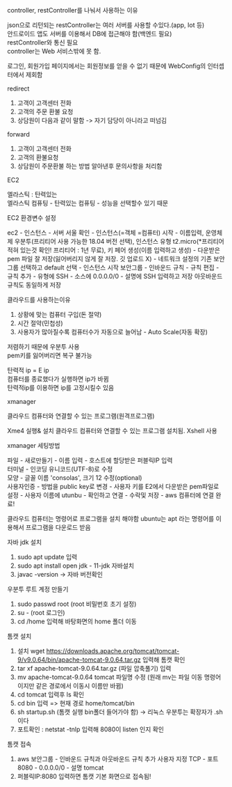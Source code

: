 controller, restController를 나눠서 사용하는 이유

json으로 리턴되는 restController는 여러 서버를 사용할 수있다.(app, Iot 등)  
안드로이드 앱도 서버를 이용해서 DB에 접근해야 함(백엔드 필요)   
restController와 통신 필요  
controller는 Web 서비스밖에 못 함.

로그인, 회원가입 페이지에서는 회원정보를 얻을 수 없기 때문에 WebConfig의 인터셉터에서 제회함

redirect

1. 고객이 고객센터 전화
2. 고객의 주문 환불 요청
3. 상담원이 다음과 같이 말함 -> 자기 담당이 아니라고 떠넘김

forward

1. 고객이 고객센터 전화
2. 고객의 환불요청
3. 상담원이 주문환불 하는 방법 알아낸후 문의사항을 처리함

EC2

엘라스틱 : 탄력있는  
엘라스틱 컴퓨팅 - 탄력있는 컴퓨팅 - 성능을 선택할수 있기 때문

EC2 환경변수 설정

ec2 - 인스턴스 - 서버 서울 확인 - 인스턴스(=객체 =컴퓨터) 시작 - 이름입력, 운영체제 우분투(프리티어 사용 가능한 18.04 버전 선택), 인스턴스 유형 t2.micro(*프리티어 적혀 있는것 확인! 프리티어 : 1년 무료), 키 페어 생성(이름 입력하고 생성) - 다운받은 pem 파일 잘 저장(잃어버리지 않게 잘 저장. 깃 업로드 X) - 네트워크 설정의 기존 보안 그룹 선택하고 default 선택 - 인스턴스 시작
보안그룹 - 인바운드 규칙 - 규칙 편집 - 규칙 추가 - 유형에 SSH - 소스에 0.0.0.0/0 - 설명에 SSH 입력하고 저장
아웃바운드 규칙도 동일하게 저장

클라우드를 사용하는이유
1. 상황에 맞는 컴퓨터 구입(돈 절약)
2. 시간 절약(민첩성)
3. 사용자가 많아질수록 컴퓨터수가 자동으로 늘어남 - Auto Scale(자동 확장)

저렴하기 때문에 우분투 사용  
pem키를 잃어버리면 복구 불가능

탄력적 ip = E ip  
컴퓨터를 종료했다가 실행하면 ip가 바뀜  
탄력적ip를 이용하면 ip를 고정시킬수 있음

xmanager 

클라우드 컴퓨터와 연결할 수 있는 프로그램(원격프로그램)  

Xme4 실행& 설치
클라우드 컴퓨터와 연결할 수 있는 프로그램 설치됨.
Xshell 사용

xmanager  세팅방법

파일 - 새로만들기 - 이름 입력 - 호스트에 할당받은 퍼블릭IP 입력  
터미널 - 인코딩 유니코드(UTF-8)로 수정  
모양 - 글꼴 이름 'consolas', 크기 12 수정(optional)  
사용자인증 - 방법을 public key로 변경 - 사용자 키를 E2에서 다운받은 pem파일로 설정 - 사용자 이름에 utunbu - 확인하고 연결 - 수락및 저장 - aws 컴퓨터에 연결 완료!  

클라우드 컴퓨터는 명령어로 프로그램을 설치 해야함
ubuntu는 apt 라는 명령어를 이용해서 프로그램을 다운로드 받음

자바 jdk 설치

1. sudo apt update 입력
2. sudo apt install open jdk - 11-jdk 자바설치
3. javac -version -> 자바 버전확인

우분투 루트 계정 만들기
1. sudo passwd root (root 비밀번호 초기 설정)
2. su - (root 로그인)
3. cd /home 입력해 바탕화면의 home 폴더 이동

톰캣 설치
1.  설치
wget https://downloads.apache.org/tomcat/tomcat-9/v9.0.64/bin/apache-tomcat-9.0.64.tar.gz
입력해 톰캣 확인
2. tar xf apache-tomcat-9.0.64.tar.gz (파일 압축풀기) 입력
3. mv apache-tomcat-9.0.64 tomcat 파일명 수정 (원래 mv는 파일 이동 명령어이지만 같은 경로에서 이동시 이름만 바뀜)
4. cd tomcat 입력후 ls 확인
5. cd bin 입력 => 현재 경로 home/tomcat/bin
6. sh startup.sh (톰캣 실행 bin폴더 들어가야 함) -> 리눅스 우분투는 확장자가 .sh 이다
7. 포트확인 : netstat -tnlp 입력해 8080이  listen 인지 확인

톰캣 접속
1. aws 보안그룹 - 인바운드 규칙과 아웃바운드 규칙 추가
 사용자 지정 TCP - 포트 8080 - 0.0.0.0/0 - 설명 tomcat
2. 퍼블릭IP:8080 입력하면 톰캣 기본 화면으로 접속됨!

